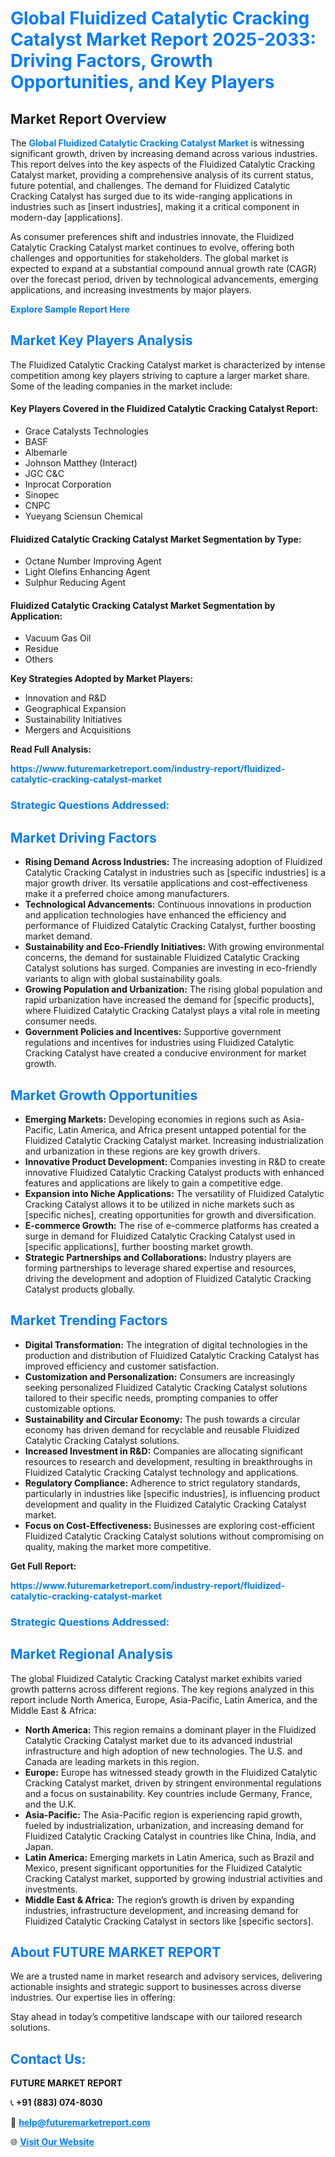 <h1 style="color: #007BFF;">Global Fluidized Catalytic Cracking Catalyst Market Report 2025-2033: Driving Factors, Growth Opportunities, and Key Players</h1>

<section id="overview">
<h2>Market Report Overview</h2>
<p>The <a href="https://www.futuremarketreport.com/industry-report/fluidized-catalytic-cracking-catalyst-market" style="color: #007BFF; text-decoration: none;"><strong>Global Fluidized Catalytic Cracking Catalyst Market</strong></a> is witnessing significant growth, driven by increasing demand across various industries. This report delves into the key aspects of the Fluidized Catalytic Cracking Catalyst market, providing a comprehensive analysis of its current status, future potential, and challenges. The demand for Fluidized Catalytic Cracking Catalyst has surged due to its wide-ranging applications in industries such as [insert industries], making it a critical component in modern-day [applications].</p>
<p>As consumer preferences shift and industries innovate, the Fluidized Catalytic Cracking Catalyst market continues to evolve, offering both challenges and opportunities for stakeholders. The global market is expected to expand at a substantial compound annual growth rate (CAGR) over the forecast period, driven by technological advancements, emerging applications, and increasing investments by major players.</p>
</section>

<section id="overview">
<p><a href="https://www.futuremarketreport.com/request-sample/reportId=102830" style="color: #007BFF; text-decoration: none;"><strong>Explore Sample Report Here</strong></a></p>
</section>

<section id="key-players">
<h2 style="color: #007BFF;">Market Key Players Analysis</h2>
<p>The Fluidized Catalytic Cracking Catalyst market is characterized by intense competition among key players striving to capture a larger market share. Some of the leading companies in the market include:</p>
<h4>Key Players Covered in the Fluidized Catalytic Cracking Catalyst Report:</h4>
<ul><li>Grace Catalysts Technologies</li><li>BASF</li><li>Albemarle</li><li>Johnson Matthey (Interact)</li><li>JGC C&amp;C</li><li>Inprocat Corporation</li><li>Sinopec</li><li>CNPC</li><li>Yueyang Sciensun Chemical</li></ul>
<h4>Fluidized Catalytic Cracking Catalyst Market Segmentation by Type:</h4>
<ul><li>Octane Number Improving Agent</li><li>Light Olefins Enhancing Agent</li><li>Sulphur Reducing Agent</li></ul>

<h4>Fluidized Catalytic Cracking Catalyst Market Segmentation by Application:</h4>
<ul><li>Vacuum Gas Oil</li><li>Residue</li><li>Others</li></ul>
<p><strong>Key Strategies Adopted by Market Players:</strong></p>
<ul>
<li>Innovation and R&D</li>
<li>Geographical Expansion</li>
<li>Sustainability Initiatives</li>
<li>Mergers and Acquisitions</li>
</ul>
</section>

<section>
<p><strong>Read Full Analysis: </strong></p><a href="https://www.futuremarketreport.com/industry-report/fluidized-catalytic-cracking-catalyst-market" style="color: #007BFF; text-decoration: none;"><strong>https://www.futuremarketreport.com/industry-report/fluidized-catalytic-cracking-catalyst-market</strong></a>
<h3 style="color: #007BFF;">Strategic Questions Addressed:</h3>
</section>

<section id="driving-factors">
<h2 style="color: #007BFF;">Market Driving Factors</h2>
<ul>
<li><strong>Rising Demand Across Industries:</strong> The increasing adoption of Fluidized Catalytic Cracking Catalyst in industries such as [specific industries] is a major growth driver. Its versatile applications and cost-effectiveness make it a preferred choice among manufacturers.</li>
<li><strong>Technological Advancements:</strong> Continuous innovations in production and application technologies have enhanced the efficiency and performance of Fluidized Catalytic Cracking Catalyst, further boosting market demand.</li>
<li><strong>Sustainability and Eco-Friendly Initiatives:</strong> With growing environmental concerns, the demand for sustainable Fluidized Catalytic Cracking Catalyst solutions has surged. Companies are investing in eco-friendly variants to align with global sustainability goals.</li>
<li><strong>Growing Population and Urbanization:</strong> The rising global population and rapid urbanization have increased the demand for [specific products], where Fluidized Catalytic Cracking Catalyst plays a vital role in meeting consumer needs.</li>
<li><strong>Government Policies and Incentives:</strong> Supportive government regulations and incentives for industries using Fluidized Catalytic Cracking Catalyst have created a conducive environment for market growth.</li>
</ul>
</section>

<section id="growth-opportunities">
<h2 style="color: #007BFF;">Market Growth Opportunities</h2>
<ul>
<li><strong>Emerging Markets:</strong> Developing economies in regions such as Asia-Pacific, Latin America, and Africa present untapped potential for the Fluidized Catalytic Cracking Catalyst market. Increasing industrialization and urbanization in these regions are key growth drivers.</li>
<li><strong>Innovative Product Development:</strong> Companies investing in R&D to create innovative Fluidized Catalytic Cracking Catalyst products with enhanced features and applications are likely to gain a competitive edge.</li>
<li><strong>Expansion into Niche Applications:</strong> The versatility of Fluidized Catalytic Cracking Catalyst allows it to be utilized in niche markets such as [specific niches], creating opportunities for growth and diversification.</li>
<li><strong>E-commerce Growth:</strong> The rise of e-commerce platforms has created a surge in demand for Fluidized Catalytic Cracking Catalyst used in [specific applications], further boosting market growth.</li>
<li><strong>Strategic Partnerships and Collaborations:</strong> Industry players are forming partnerships to leverage shared expertise and resources, driving the development and adoption of Fluidized Catalytic Cracking Catalyst products globally.</li>
</ul>
</section>

<section id="trending-factors">
<h2 style="color: #007BFF;">Market Trending Factors</h2>
<ul>
<li><strong>Digital Transformation:</strong> The integration of digital technologies in the production and distribution of Fluidized Catalytic Cracking Catalyst has improved efficiency and customer satisfaction.</li>
<li><strong>Customization and Personalization:</strong> Consumers are increasingly seeking personalized Fluidized Catalytic Cracking Catalyst solutions tailored to their specific needs, prompting companies to offer customizable options.</li>
<li><strong>Sustainability and Circular Economy:</strong> The push towards a circular economy has driven demand for recyclable and reusable Fluidized Catalytic Cracking Catalyst solutions.</li>
<li><strong>Increased Investment in R&D:</strong> Companies are allocating significant resources to research and development, resulting in breakthroughs in Fluidized Catalytic Cracking Catalyst technology and applications.</li>
<li><strong>Regulatory Compliance:</strong> Adherence to strict regulatory standards, particularly in industries like [specific industries], is influencing product development and quality in the Fluidized Catalytic Cracking Catalyst market.</li>
<li><strong>Focus on Cost-Effectiveness:</strong> Businesses are exploring cost-efficient Fluidized Catalytic Cracking Catalyst solutions without compromising on quality, making the market more competitive.</li>
</ul>
</section>

<section>
<p><strong>Get Full Report: </strong></p><a href="https://www.futuremarketreport.com/industry-report/fluidized-catalytic-cracking-catalyst-market" style="color: #007BFF; text-decoration: none;"><strong>https://www.futuremarketreport.com/industry-report/fluidized-catalytic-cracking-catalyst-market</strong></a>
<h3 style="color: #007BFF;">Strategic Questions Addressed:</h3>
</section>


<section id="regional-analysis">
<h2 style="color: #007BFF;">Market Regional Analysis</h2>
<p>The global Fluidized Catalytic Cracking Catalyst market exhibits varied growth patterns across different regions. The key regions analyzed in this report include North America, Europe, Asia-Pacific, Latin America, and the Middle East & Africa:</p>
<ul>
<li><strong>North America:</strong> This region remains a dominant player in the Fluidized Catalytic Cracking Catalyst market due to its advanced industrial infrastructure and high adoption of new technologies. The U.S. and Canada are leading markets in this region.</li>
<li><strong>Europe:</strong> Europe has witnessed steady growth in the Fluidized Catalytic Cracking Catalyst market, driven by stringent environmental regulations and a focus on sustainability. Key countries include Germany, France, and the U.K.</li>
<li><strong>Asia-Pacific:</strong> The Asia-Pacific region is experiencing rapid growth, fueled by industrialization, urbanization, and increasing demand for Fluidized Catalytic Cracking Catalyst in countries like China, India, and Japan.</li>
<li><strong>Latin America:</strong> Emerging markets in Latin America, such as Brazil and Mexico, present significant opportunities for the Fluidized Catalytic Cracking Catalyst market, supported by growing industrial activities and investments.</li>
<li><strong>Middle East & Africa:</strong> The region’s growth is driven by expanding industries, infrastructure development, and increasing demand for Fluidized Catalytic Cracking Catalyst in sectors like [specific sectors].</li>
</ul>
</section>

<footer>
<h2 style="color: #007BFF;">About FUTURE MARKET REPORT</h2>
<p>We are a trusted name in market research and advisory services, delivering actionable insights and strategic support to businesses across diverse industries. Our expertise lies in offering:</p>

<p>Stay ahead in today’s competitive landscape with our tailored research solutions.</p>

<h2 style="color: #007BFF;">Contact Us:</h2>
<p><strong>FUTURE MARKET REPORT</strong></p>
<p>📞 <strong>+91 (883) 074-8030</strong></p>
<p>📧 <strong><a href="mailto:help@futuremarketreport.com" style="color: #007BFF;">help@futuremarketreport.com</a></strong></p>
<p>🌐 <strong><a href="https://www.futuremarketreport.com/" style="color: #007BFF;">Visit Our Website</a></strong></p>
</footer>